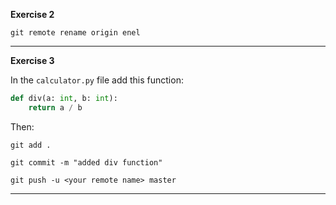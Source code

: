 **Exercise 2**

`git remote rename origin enel`

---
**Exercise 3**

In the `calculator.py` file add this function:

```python
def div(a: int, b: int):
    return a / b
```

Then: 

`git add .`

`git commit -m "added div function"`

`git push -u <your remote name> master`

---
